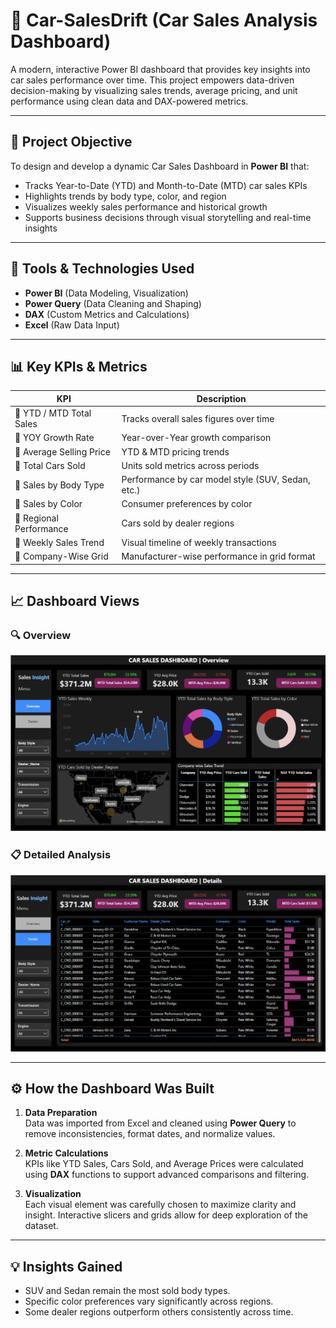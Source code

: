 #  🚗 Car-SalesDrift (Car Sales Analysis Dashboard)

A modern, interactive Power BI dashboard that provides key insights into car sales performance over time. This project empowers data-driven decision-making by visualizing sales trends, average pricing, and unit performance using clean data and DAX-powered metrics.

---

## 📌 Project Objective

To design and develop a dynamic Car Sales Dashboard in **Power BI** that:
- Tracks Year-to-Date (YTD) and Month-to-Date (MTD) car sales KPIs
- Highlights trends by body type, color, and region
- Visualizes weekly sales performance and historical growth
- Supports business decisions through visual storytelling and real-time insights

---

## 🧩 Tools & Technologies Used

- **Power BI** (Data Modeling, Visualization)
- **Power Query** (Data Cleaning and Shaping)
- **DAX** (Custom Metrics and Calculations)
- **Excel** (Raw Data Input)

---

## 📊 Key KPIs & Metrics

| KPI                          | Description                                           |
|-----------------------------|-------------------------------------------------------|
| 🔹 YTD / MTD Total Sales     | Tracks overall sales figures over time               |
| 🔹 YOY Growth Rate           | Year-over-Year growth comparison                     |
| 🔹 Average Selling Price     | YTD & MTD pricing trends                             |
| 🔹 Total Cars Sold           | Units sold metrics across periods                    |
| 🔹 Sales by Body Type        | Performance by car model style (SUV, Sedan, etc.)    |
| 🔹 Sales by Color            | Consumer preferences by color                        |
| 🔹 Regional Performance      | Cars sold by dealer regions                          |
| 🔹 Weekly Sales Trend        | Visual timeline of weekly transactions               |
| 🔹 Company-Wise Grid         | Manufacturer-wise performance in grid format         |

---

## 📈 Dashboard Views

### 🔍 Overview

![Dashboard Overview](https://github.com/Gurpreet-Labana/Car-SalesDrift/blob/main/316725243-221e1e2e-1a06-4e69-8462-cfc2856471f4.png)

### 📋 Detailed Analysis

![Dashboard Details](https://github.com/Gurpreet-Labana/Car-SalesDrift/blob/main/316725254-de641fcd-cd48-4c50-bae6-61aea3ca4e4c.png)

---

## ⚙️ How the Dashboard Was Built

1. **Data Preparation**  
   Data was imported from Excel and cleaned using **Power Query** to remove inconsistencies, format dates, and normalize values.

2. **Metric Calculations**  
   KPIs like YTD Sales, Cars Sold, and Average Prices were calculated using **DAX** functions to support advanced comparisons and filtering.

3. **Visualization**  
   Each visual element was carefully chosen to maximize clarity and insight. Interactive slicers and grids allow for deep exploration of the dataset.

---

## 💡 Insights Gained

- SUV and Sedan remain the most sold body types.
- Specific color preferences vary significantly across regions.
- Some dealer regions outperform others consistently across time.

